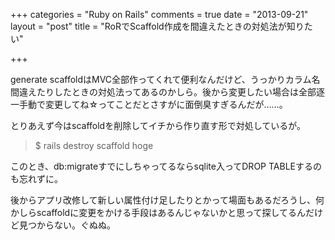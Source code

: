 +++
categories = "Ruby on Rails"
comments = true
date = "2013-09-21"
layout = "post"
title = "RoRでScaffold作成を間違えたときの対処法が知りたい"

+++

generate scaffoldはMVC全部作ってくれて便利なんだけど、うっかりカラム名間違えたりしたときの対処法ってあるのかしら。後から変更したい場合は全部逐一手動で変更してね☆ってことだとさすがに面倒臭すぎるんだが……。

とりあえず今はscaffoldを削除してイチから作り直す形で対処しているが。

<blockquote>$ rails destroy scaffold hoge</blockquote>

このとき、db:migrateすでにしちゃってるならsqlite入ってDROP TABLEするのも忘れずに。

後からアプリ改修して新しい属性付け足したりとかって場面もあるだろうし、何かしらscaffoldに変更をかける手段はあるんじゃないかと思って探してるんだけど見つからない。ぐぬぬ。


